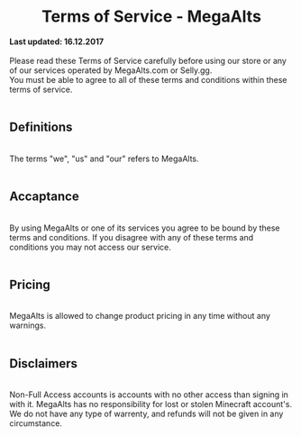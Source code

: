 <h1 align="center">Terms of Service - MegaAlts</h1>
<b>Last updated: 16.12.2017</b>
<br><br>
Please read these Terms of Service carefully before using our store or any of our services operated by MegaAlts.com or Selly.gg.
<br>
You must be able to agree to all of these terms and conditions within these terms of service.
<br>
<br>
<h2>Definitions</h2>
<br>
The terms "we", "us" and "our" refers to MegaAlts.
<br>
<br>
<h2>Accaptance</h2>
<br>
By using MegaAlts or one of its services you agree to be bound by these terms and conditions. If you disagree with any of these terms and conditions you may not access our service.
<br>
<br>
<h2>Pricing</h2>
<br>
MegaAlts is allowed to change product pricing in any time without any warnings.
<br>
<br>
<h2>Disclaimers</h2>
<br>
Non-Full Access accounts is accounts with no other access than signing in with it. MegaAlts has no responsibility for lost or stolen Minecraft account's. We do not have any type of warrenty, and refunds will not be given in any circumstance. 
